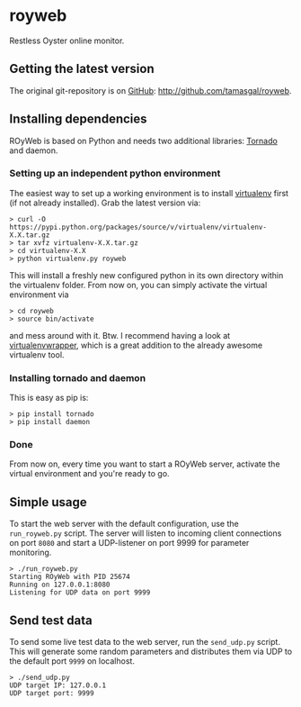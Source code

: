 royweb
======

Restless Oyster online monitor.

## Getting the latest version
The original git-repository is on [GitHub](http://github.com): <http://github.com/tamasgal/royweb>.

## Installing dependencies
ROyWeb is based on Python and needs two additional libraries: [Tornado](http://www.tornadoweb.org) and daemon.

### Setting up an independent python environment
The easiest way to set up a working environment is to install [virtualenv](http://virtualenv.readthedocs.org/en/latest/virtualenv.html#installation) first (if not already installed). Grab the latest version via:

    > curl -O https://pypi.python.org/packages/source/v/virtualenv/virtualenv-X.X.tar.gz
    > tar xvfz virtualenv-X.X.tar.gz
    > cd virtualenv-X.X
    > python virtualenv.py royweb

This will install a freshly new configured python in its own directory within the virtualenv folder.
From now on, you can simply activate the virtual environment via

    > cd royweb
    > source bin/activate

and mess around with it.
Btw. I recommend having a look at [virtualenvwrapper](http://virtualenvwrapper.readthedocs.org/en/latest/), which is a great addition to the already awesome virtualenv tool.

### Installing tornado and daemon
This is easy as pip is:

    > pip install tornado
    > pip install daemon

### Done

From now on, every time you want to start a ROyWeb server, activate the virtual environment and you're ready to go.


## Simple usage
To start the web server with the default configuration, use the `run_royweb.py` script.
The server will listen to incoming client connections on port `8080` and start a UDP-listener on port 9999 for parameter monitoring.

    > ./run_royweb.py 
    Starting ROyWeb with PID 25674
    Running on 127.0.0.1:8080
    Listening for UDP data on port 9999

## Send test data
To send some live test data to the web server, run the `send_udp.py` script. This will generate some random parameters and distributes them via UDP to the default port `9999` on localhost.

    > ./send_udp.py 
    UDP target IP: 127.0.0.1
    UDP target port: 9999

